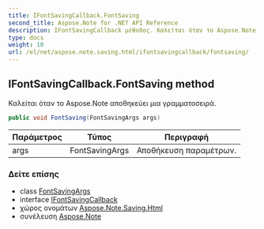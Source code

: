 ```yaml
---
title: IFontSavingCallback.FontSaving
second_title: Aspose.Note for .NET API Reference
description: IFontSavingCallback μέθοδος. Καλείται όταν το Aspose.Note αποθηκεύει μια γραμματοσειρά.
type: docs
weight: 10
url: /el/net/aspose.note.saving.html/ifontsavingcallback/fontsaving/
---
```

## IFontSavingCallback.FontSaving method

Καλείται όταν το Aspose.Note αποθηκεύει μια γραμματοσειρά.

```csharp
public void FontSaving(FontSavingArgs args)
```

| Παράμετρος | Τύπος | Περιγραφή |
| --- | --- | --- |
| args | FontSavingArgs | Αποθήκευση παραμέτρων. |

### Δείτε επίσης

* class [FontSavingArgs](../../fontsavingargs/)
* interface [IFontSavingCallback](../)
* χώρος ονομάτων [Aspose.Note.Saving.Html](../../ifontsavingcallback/)
* συνέλευση [Aspose.Note](../../../)


